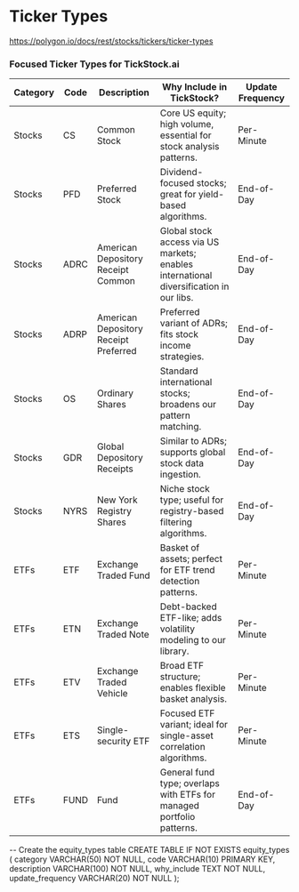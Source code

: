 # Ticker Types
https://polygon.io/docs/rest/stocks/tickers/ticker-types



### Focused Ticker Types for TickStock.ai

| Category | Code   | Description                  | Why Include in TickStock? | Update Frequency |
|----------|--------|------------------------------|---------------------------|------------------|
| Stocks  | CS    | Common Stock                | Core US equity; high volume, essential for stock analysis patterns. | Per-Minute |
| Stocks  | PFD   | Preferred Stock             | Dividend-focused stocks; great for yield-based algorithms. | End-of-Day |
| Stocks  | ADRC  | American Depository Receipt Common | Global stock access via US markets; enables international diversification in our libs. | End-of-Day |
| Stocks  | ADRP  | American Depository Receipt Preferred | Preferred variant of ADRs; fits stock income strategies. | End-of-Day |
| Stocks  | OS    | Ordinary Shares             | Standard international stocks; broadens our pattern matching. | End-of-Day |
| Stocks  | GDR   | Global Depository Receipts  | Similar to ADRs; supports global stock data ingestion. | End-of-Day |
| Stocks  | NYRS  | New York Registry Shares    | Niche stock type; useful for registry-based filtering algorithms. | End-of-Day |
| ETFs    | ETF   | Exchange Traded Fund        | Basket of assets; perfect for ETF trend detection patterns. | Per-Minute |
| ETFs    | ETN   | Exchange Traded Note        | Debt-backed ETF-like; adds volatility modeling to our library. | Per-Minute |
| ETFs    | ETV   | Exchange Traded Vehicle     | Broad ETF structure; enables flexible basket analysis. | Per-Minute |
| ETFs    | ETS   | Single-security ETF         | Focused ETF variant; ideal for single-asset correlation algorithms. | Per-Minute |
| ETFs    | FUND  | Fund                        | General fund type; overlaps with ETFs for managed portfolio patterns. | End-of-Day |



-- Create the equity_types table
CREATE TABLE IF NOT EXISTS equity_types (
    category VARCHAR(50) NOT NULL,
    code VARCHAR(10) PRIMARY KEY,
    description VARCHAR(100) NOT NULL,
    why_include TEXT NOT NULL,
    update_frequency VARCHAR(20) NOT NULL
);

